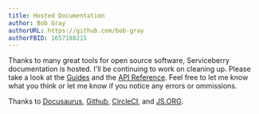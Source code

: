 ```yaml
---
title: Hosted Documentation
author: Bob Gray
authorURL: https://github.com/bob-gray
authorFBID: 1657188215
---
```


Thanks to many great tools for open source software, Serviceberry documentation is hosted. I'll be
continuing to work on cleaning up. Please take a look at the [Guides](/docs/getting-started.html)
and the [API Reference](/docs/serviceberry.html). Feel free to let me know what you think or let
me know if you notice any errors or ommissions.

<!--truncate-->


Thanks to [Docusaurus](https://docusaurus.io), [Github](https://github.com), [CircleCI](https://circleci.com),
and [JS.ORG](https://js.org/).